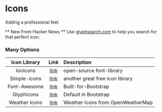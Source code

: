Icons
=====

Adding a professional feel.

** New From Hacker News ** 
Use [glyphsearch.com](http://glyphsearch.com) to help you search for that perfect icon.

### Many Options
| Icon Library | Link | Description |
| :---:        | :---:| :--- |
| Ionicons | [link](http://ionicons.com/) | open-source font-library |
| Simple-icons | [link](https://github.com/danleech/simple-icons) | another great free icon library |
| Font-Awesome | [link](http://fortawesome.github.io/Font-Awesome/) | Built-for-Bootstrap |
| Glyphicons | [link](http://glyphicons.com/) | Default in Bootstrap |
| Weather Icons | [link](http://bugs.openweathermap.org/projects/api/wiki/Weather_Condition_Codes) | Weather Icons from OpenWeatherMap |

